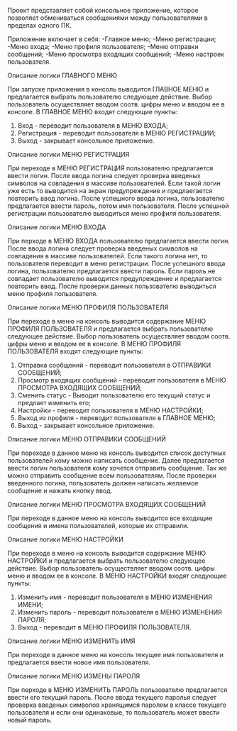 Проект представляет собой консольное приложение, которое позволяет обмениваться сообщениями между пользователями в пределах одного ПК.

Приложение включает в себя:
  -Главное меню;
  -Меню регистрации;
  -Меню входа;
  -Меню профиля пользователя;
  -Меню отправки сообщений;
  -Меню просмотра входящих сообщений;
  -Меню настроек пользователя.


Описание логики ГЛАВНОГО МЕНЮ

При запуске приложения в консоль выводится ГЛАВНОЕ МЕНЮ и предлагается выбрать пользователю следующее действие. 
Выбор пользователь осуществляет вводом соотв. цифры меню и вводом ее в консоле.
В ГЛАВНОЕ МЕНЮ входят следующие пункты:
  1. Вход - переводит пользователя в МЕНЮ ВХОДА;
  2. Регистрация - переводит пользователя в МЕНЮ РЕГИСТРАЦИИ;
  3. Выход - закрывает консольное приложение.


Описание логики МЕНЮ РЕГИСТРАЦИЯ

При переходе в МЕНЮ РЕГИСТРАЦИЯ пользователю предлагается ввести логин. После ввода логина следует проверка введеных символов на совпадения в массиве пользователей.
Если такой логин уже есть то выводится на экран предупреждение и предлаегается повторить ввод логина. После успешного ввода логина, пользователю предлагается ввести пароль, 
потом имя пользователя.
После успешной регистрации пользователю выводиться меню профиля пользователя.


Описание логики МЕНЮ ВХОДА

При перходе в МЕНЮ ВХОДА пользователю предлагается ввести логин. После ввода логина следует проверка введеных символов на совпадения в массиве пользователей.
Если такого логина нет, то пользователя переводит в меню регистрации. После успешного ввода логина, пользователю предлагается ввести пароль. Если пароль не совпадает
пользователю выводится предупреждение и предлагается повторить ввод.
После проверки данных пользователю выводиться меню профиля пользователя.


Описание логики МЕНЮ ПРОФИЛЯ ПОЛЬЗОВАТЕЛЯ

При переходе в меню на консоль выводится содержание МЕНЮ ПРОФИЛЯ ПОЛЬЗОВАТЕЛЯ и предлагается выбрать пользователю следующее действие. 
Выбор пользователь осуществляет вводом соотв. цифры меню и вводом ее в консоле.
В МЕНЮ ПРОФИЛЯ ПОЛЬЗОВАТЕЛЯ входят следующие пункты:
  1. Отправка сообщений - переводит пользователя в ОТПРАВИКИ СООБЩЕНИЙ;
  2. Просмотр входящих сообщений - переводит пользователя в МЕНЮ ПРОСМОТРА ВХОДЯЩИХ СООБЩЕНИЙ;
  3. Сменить статус - Выводит пользователю его текущий статус и предлает изменить его;
  4. Настройки - переводит пользователя в МЕНЮ НАСТРОЙКИ;
  5. Выход из профиля - переводит пользователя в ГЛАВНОЕ МЕНЮ;
  6. Выход - закрывает консольное приложение.


Описание логики МЕНЮ ОТПРАВИКИ СООБЩЕНИЙ

При переходе в данное меню на консоль выводится список доступных пользователей кому можно написать сообщение. Далее предлагается ввести логин 
пользователя кому хочется отправить сообщение. Так же можно отправить сообщение всем пользователям.
После проверки введенного логина, пользователь должен написать желаемое сообщение и нажать кнопку ввод.


Описание логики МЕНЮ ПРОСМОТРА ВХОДЯЩИХ СООБЩЕНИЙ

При переходе в данное меню на консоль выводится все входящие сообщения и имена пользователей, которые их отправили.


Описание логики МЕНЮ НАСТРОЙКИ

При переходе в меню на консоль выводится содержание МЕНЮ НАСТРОЙКИ и предлагается выбрать пользователю следующее действие. 
Выбор пользователь осуществляет вводом соотв. цифры меню и вводом ее в консоле.
В МЕНЮ НАСТРОЙКИ входят следующие пункты:
  1. Изменить имя - переводит пользователя в МЕНЮ ИЗМЕНЕНИЯ ИМЕНИ;
  2. Изменить пароль - переводит пользователя в МЕНЮ ИЗМЕНЕНИЯ ПАРОЛЯ;
  3. Выход - переводит в МЕНЮ ПРОФИЛЯ ПОЛЬЗОВАТЕЛЯ.


Описание логики МЕНЮ ИЗМЕНИТЬ ИМЯ

При переходе в данное меню на консоль текущее имя пользователя и предлагается ввести новое имя пользователя.

Описание логики МЕНЮ ИЗМЕНЫ ПАРОЛЯ

При перходе в МЕНЮ ИЗМЕНИТЬ ПАРОЛЬ пользователю предлагается ввести его текущий пароль. После ввода текущего паролья следует проверка введеных символов хранящимся
паролем в классе текущего пользователя и если они одинаковые, то пользователь может ввести новый пароль.



